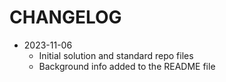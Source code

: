 # CHANGELOG

- 2023-11-06
  - Initial solution and standard repo files
  - Background info added to the README file
